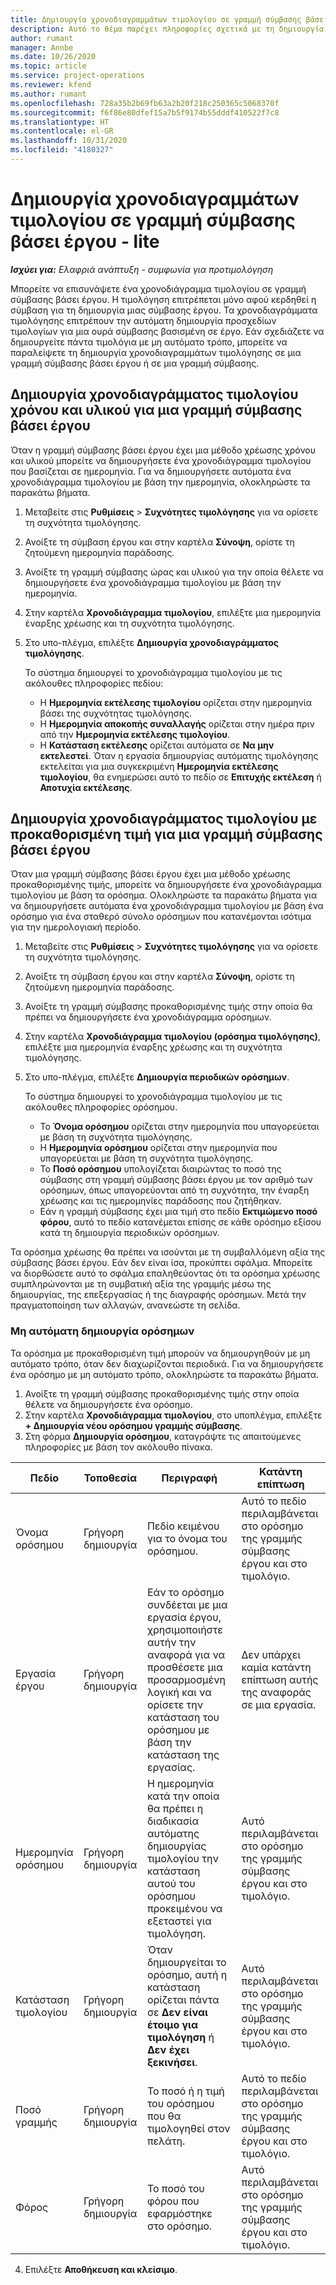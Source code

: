 ```yaml
---
title: Δημιουργία χρονοδιαγραμμάτων τιμολογίου σε γραμμή σύμβασης βάσει έργου - lite
description: Αυτό το θέμα παρέχει πληροφορίες σχετικά με τη δημιουργία χρονοδιαγραμμάτων τιμολόγησης και ορόσημων.
author: rumant
manager: Annbe
ms.date: 10/26/2020
ms.topic: article
ms.service: project-operations
ms.reviewer: kfend
ms.author: rumant
ms.openlocfilehash: 728a35b2b69fb63a2b20f218c250365c5068370f
ms.sourcegitcommit: f6f86e80dfef15a7b5f9174b55dddf410522f7c8
ms.translationtype: HT
ms.contentlocale: el-GR
ms.lasthandoff: 10/31/2020
ms.locfileid: "4180327"
---
```

# <a name="create-invoice-schedules-on-a-project-based-contract-line---lite"></a>Δημιουργία χρονοδιαγραμμάτων τιμολογίου σε γραμμή σύμβασης βάσει έργου - lite

_**Ισχύει για:** Ελαφριά ανάπτυξη - συμφωνία για προτιμολόγηση_

Μπορείτε να επισυνάψετε ένα χρονοδιάγραμμα τιμολογίου σε γραμμή σύμβασης βάσει έργου. Η τιμολόγηση επιτρέπεται μόνο αφού κερδηθεί η σύμβαση για τη δημιουργία μιας σύμβασης έργου. Τα χρονοδιαγράμματα τιμολόγησης επιτρέπουν την αυτόματη δημιουργία προσχεδίων τιμολογίων για μια ουρά σύμβασης βασισμένη σε έργο. Εάν σχεδιάζετε να δημιουργείτε πάντα τιμολόγια με μη αυτόματο τρόπο, μπορείτε να παραλείψετε τη δημιουργία χρονοδιαγραμμάτων τιμολόγησης σε μια γραμμή σύμβασης βάσει έργου ή σε μια γραμμή σύμβασης.

## <a name="create-a-time-and-material-invoice-schedule-for-a-project-based-contract-line"></a>Δημιουργία χρονοδιαγράμματος τιμολογίου χρόνου και υλικού για μια γραμμή σύμβασης βάσει έργου

Όταν η γραμμή σύμβασης βάσει έργου έχει μια μέθοδο χρέωσης χρόνου και υλικού μπορείτε να δημιουργήσετε ένα χρονοδιάγραμμα τιμολογίου που βασίζεται σε ημερομηνία. Για να δημιουργήσετε αυτόματα ένα χρονοδιάγραμμα τιμολογίου με βάση την ημερομηνία, ολοκληρώστε τα παρακάτω βήματα.

1. Μεταβείτε στις **Ρυθμίσεις** > **Συχνότητες τιμολόγησης** για να ορίσετε τη συχνότητα τιμολόγησης.
2. Ανοίξτε τη σύμβαση έργου και στην καρτέλα **Σύνοψη**, ορίστε τη ζητούμενη ημερομηνία παράδοσης.
3. Ανοίξτε τη γραμμή σύμβασης ώρας και υλικού για την οποία θέλετε να δημιουργήσετε ένα χρονοδιάγραμμα τιμολογίου με βάση την ημερομηνία. 
4. Στην καρτέλα **Χρονοδιάγραμμα τιμολογίου**, επιλέξτε μια ημερομηνία έναρξης χρέωσης και τη συχνότητα τιμολόγησης. 
5. Στο υπο-πλέγμα, επιλέξτε **Δημιουργία χρονοδιαγράμματος τιμολόγησης**.

    Το σύστημα δημιουργεί το χρονοδιάγραμμα τιμολογίου με τις ακόλουθες πληροφορίες πεδίου:

    - Η **Ημερομηνία εκτέλεσης τιμολογίου** ορίζεται στην ημερομηνία βάσει της συχνότητας τιμολόγησης.
    - Η **Ημερομηνία αποκοπής συναλλαγής** ορίζεται στην ημέρα πριν από την **Ημερομηνία εκτέλεσης τιμολογίου**.
    - Η **Κατάσταση εκτέλεσης** ορίζεται αυτόματα σε **Να μην εκτελεστεί**. Όταν η εργασία δημιουργίας αυτόματης τιμολόγησης εκτελείται για μια συγκεκριμένη **Ημερομηνία εκτέλεσης τιμολογίου**, θα ενημερώσει αυτό το πεδίο σε **Επιτυχής εκτέλεση** ή **Αποτυχία εκτέλεσης**.

## <a name="create-a-fixed-price-invoice-schedule-for-a-project-based-contract-line"></a>Δημιουργία χρονοδιαγράμματος τιμολογίου με προκαθορισμένη τιμή για μια γραμμή σύμβασης βάσει έργου

Όταν μια γραμμή σύμβασης βάσει έργου έχει μια μέθοδο χρέωσης προκαθορισμένης τιμής, μπορείτε να δημιουργήσετε ένα χρονοδιάγραμμα τιμολογίου με βάση τα ορόσημα. Ολοκληρώστε τα παρακάτω βήματα για να δημιουργήσετε αυτόματα ένα χρονοδιάγραμμα τιμολογίου με βάση ένα ορόσημο για ένα σταθερό σύνολο ορόσημων που κατανέμονται ισότιμα για την ημερολογιακή περίοδο.

1. Μεταβείτε στις **Ρυθμίσεις** > **Συχνότητες τιμολόγησης** για να ορίσετε τη συχνότητα τιμολόγησης.
2. Ανοίξτε τη σύμβαση έργου και στην καρτέλα **Σύνοψη**, ορίστε τη ζητούμενη ημερομηνία παράδοσης.
3. Ανοίξτε τη γραμμή σύμβασης προκαθορισμένης τιμής στην οποία θα πρέπει να δημιουργήσετε ένα χρονοδιάγραμμα ορόσημων. 
4. Στην καρτέλα **Χρονοδιάγραμμα τιμολογίου (ορόσημα τιμολόγησης)**, επιλέξτε μια ημερομηνία έναρξης χρέωσης και τη συχνότητα τιμολόγησης. 
5. Στο υπο-πλέγμα, επιλέξτε **Δημιουργία περιοδικών ορόσημων**.

    Το σύστημα δημιουργεί το χρονοδιάγραμμα τιμολογίου με τις ακόλουθες πληροφορίες ορόσημου.

    - Το **Όνομα ορόσημου** ορίζεται στην ημερομηνία που υπαγορεύεται με βάση τη συχνότητα τιμολόγησης.
    - Η **Ημερομηνία ορόσημου** ορίζεται στην ημερομηνία που υπαγορεύεται με βάση τη συχνότητα τιμολόγησης.
    - Το **Ποσό ορόσημου** υπολογίζεται διαιρώντας το ποσό της σύμβασης στη γραμμή σύμβασης βάσει έργου με τον αριθμό των ορόσημων, όπως υπαγορεύονται από τη συχνότητα, την έναρξη χρέωσης και τις ημερομηνίες παράδοσης που ζητήθηκαν.
    - Εάν η γραμμή σύμβασης έχει μια τιμή στο πεδίο **Εκτιμώμενο ποσό φόρου**, αυτό το πεδίο κατανέμεται επίσης σε κάθε ορόσημο εξίσου κατά τη δημιουργία περιοδικών ορόσημων.

Τα ορόσημα χρέωσης θα πρέπει να ισούνται με τη συμβαλλόμενη αξία της σύμβασης βάσει έργου. Εάν δεν είναι ίσα, προκύπτει σφάλμα. Μπορείτε να διορθώσετε αυτό το σφάλμα επαληθεύοντας ότι τα ορόσημα χρέωσης συμπληρώνονται με τη συμβατική αξία της γραμμής μέσω της δημιουργίας, της επεξεργασίας ή της διαγραφής ορόσημων. Μετά την πραγματοποίηση των αλλαγών, ανανεώστε τη σελίδα.

### <a name="manually-create-milestones"></a>Μη αυτόματη δημιουργία ορόσημων

Τα ορόσημα με προκαθορισμένη τιμή μπορούν να δημιουργηθούν με μη αυτόματο τρόπο, όταν δεν διαχωρίζονται περιοδικά. Για να δημιουργήσετε ένα ορόσημο με μη αυτόματο τρόπο, ολοκληρώστε τα παρακάτω βήματα.

1. Ανοίξτε τη γραμμή σύμβασης προκαθορισμένης τιμής στην οποία θέλετε να δημιουργήσετε ένα ορόσημο. 
2. Στην καρτέλα **Χρονοδιάγραμμα τιμολογίου**, στο υποπλέγμα, επιλέξτε **+ Δημιουργία νέου ορόσημου γραμμής σύμβασης**.
3. Στη φόρμα **Δημιουργία ορόσημου**, καταγράψτε τις απαιτούμενες πληροφορίες με βάση τον ακόλουθο πίνακα. 

| Πεδίο | Τοποθεσία | Περιγραφή | Κατάντη επίπτωση |
| --- | --- | --- | --- |
| Όνομα ορόσημου | Γρήγορη δημιουργία | Πεδίο κειμένου για το όνομα του ορόσημου. | Αυτό το πεδίο περιλαμβάνεται στο ορόσημο της γραμμής σύμβασης έργου και στο τιμολόγιο. |
| Εργασία έργου | Γρήγορη δημιουργία | Εάν το ορόσημο συνδέεται με μια εργασία έργου, χρησιμοποιήστε αυτήν την αναφορά για να προσθέσετε μια προσαρμοσμένη λογική και να ορίσετε την κατάσταση του ορόσημου με βάση την κατάσταση της εργασίας. | Δεν υπάρχει καμία κατάντη επίπτωση αυτής της αναφοράς σε μια εργασία. |
| Ημερομηνία ορόσημου | Γρήγορη δημιουργία | Η ημερομηνία κατά την οποία θα πρέπει η διαδικασία αυτόματης δημιουργίας τιμολογίου την κατάσταση αυτού του ορόσημου προκειμένου να εξεταστεί για τιμολόγηση. | Αυτό περιλαμβάνεται στο ορόσημο της γραμμής σύμβασης έργου και στο τιμολόγιο. |
| Κατάσταση τιμολογίου | Γρήγορη δημιουργία | Όταν δημιουργείται το ορόσημο, αυτή η κατάσταση ορίζεται πάντα σε **Δεν είναι έτοιμο για τιμολόγηση** ή **Δεν έχει ξεκινήσει**. | Αυτό περιλαμβάνεται στο ορόσημο της γραμμής σύμβασης έργου και στο τιμολόγιο. |
| Ποσό γραμμής | Γρήγορη δημιουργία | Το ποσό ή η τιμή του ορόσημου που θα τιμολογηθεί στον πελάτη. | Αυτό το πεδίο περιλαμβάνεται στο ορόσημο της γραμμής σύμβασης έργου και στο τιμολόγιο. |
| Φόρος | Γρήγορη δημιουργία | Το ποσό του φόρου που εφαρμόστηκε στο ορόσημο. | Αυτό περιλαμβάνεται στο ορόσημο της γραμμής σύμβασης έργου και στο τιμολόγιο. |

4. Επιλέξτε **Αποθήκευση και κλείσιμο**.
